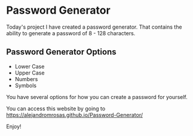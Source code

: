# Password Generator

Today's project I have created a password generator. That contains the ability to generate a password  of 8 - 128 characters. 

## Password Generator Options
- Lower Case
- Upper Case
- Numbers
- Symbols

You have several options for how you can create a password for yourself.

You can access this website by going to https://alejandromrosas.github.io/Password-Generator/

Enjoy!  
